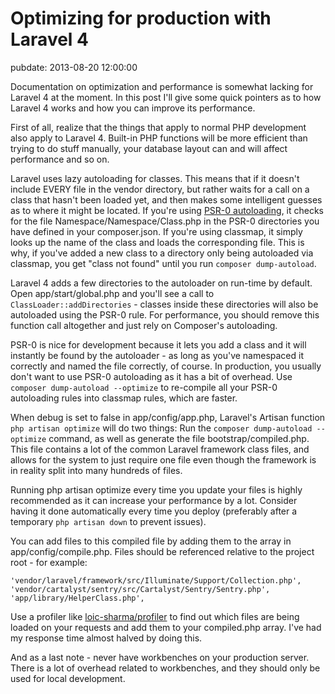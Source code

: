 # Optimizing for production with Laravel 4
pubdate: 2013-08-20 12:00:00

Documentation on optimization and performance is somewhat lacking for Laravel 4 at the moment. In this post I'll give some quick pointers as to how Laravel 4 works and how you can improve its performance.

First of all, realize that the things that apply to normal PHP development also apply to Laravel 4. Built-in PHP functions will be more efficient than trying to do stuff manually, your database layout can and will affect performance and so on.

Laravel uses lazy autoloading for classes. This means that if it doesn't include EVERY file in the vendor directory, but rather waits for a call on a class that hasn't been loaded yet, and then makes some intelligent guesses as to where it might be located. If you're using [PSR-0 autoloading](https://github.com/php-fig/fig-standards/blob/master/accepted/PSR-0.md), it checks for the file Namespace/Namespace/Class.php in the PSR-0 directories you have defined in your composer.json. If you're using classmap, it simply looks up the name of the class and loads the corresponding file. This is why, if you've added a new class to a directory only being autoloaded via classmap, you get "class not found" until you run `composer dump-autoload`.

Laravel 4 adds a few directories to the autoloader on run-time by default. Open app/start/global.php and you'll see a call to `ClassLoader::addDirectories` - classes inside these directories will also be autoloaded using the PSR-0 rule. For performance, you should remove this function call altogether and just rely on Composer's autoloading.

PSR-0 is nice for development because it lets you add a class and it will instantly be found by the autoloader - as long as you've namespaced it correctly and named the file correctly, of course. In production, you usually don't want to use PSR-0 autoloading as it has a bit of overhead. Use `composer dump-autoload --optimize` to re-compile all your PSR-0 autoloading rules into classmap rules, which are faster.

When debug is set to false in app/config/app.php, Laravel's Artisan function `php artisan optimize` will do two things: Run the `composer dump-autoload --optimize` command, as well as generate the file bootstrap/compiled.php. This file contains a lot of the common Laravel framework class files, and allows for the system to just require one file even though the framework is in reality split into many hundreds of files.

Running php artisan optimize every time you update your files is highly recommended as it can increase your performance by a lot. Consider having it done automatically every time you deploy (preferably after a temporary `php artisan down` to prevent issues).

You can add files to this compiled file by adding them to the array in app/config/compile.php. Files should be referenced relative to the project root - for example:

	'vendor/laravel/framework/src/Illuminate/Support/Collection.php',
	'vendor/cartalyst/sentry/src/Cartalyst/Sentry/Sentry.php',
	'app/library/HelperClass.php',

Use a profiler like [loic-sharma/profiler](https://github.com/loic-sharma/profiler) to find out which files are being loaded on your requests and add them to your compiled.php array. I've had my response time almost halved by doing this.

And as a last note - never have workbenches on your production server. There is a lot of overhead related to workbenches, and they should only be used for local development.
